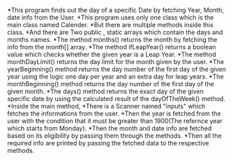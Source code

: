 *This program finds out the day of a specific Date by fetching Year, Month, date info from the User.
*This program uses only one class which is the main class named Calender.
*But there are multiple methods inside this class.
*And there are Two public , static arrays which contain the days and months names.
*The method months() returns the month by fetching the info from the month[] array.
*The method ifLeapYear() returns a boolean value which checks whether the given year is a Leap Year.
*The method monthDayLimit() returns the day limit for the month given by the user.
*The yearBeginning() method returns the day number of the first day of the given year using the logic one day per year and an extra day for leap years.
*The monthBeginning() method returns the day number of the first day of the given month.
*The days() method returns the exact day of the given specific date by using the calculated result of the dayOfTheWeek() method.
*Inside the main method,
	*There is a Scanner named "inputs" which fetches the informations from the user.
 	*Then the year is fetched from the user with the condition that it must be greater than 1900(The refernce year which starts from Monday).
	*Then the month and date info are fetched based on its eligibility by passing them through the methods.
 	*Then all the required info are printed by passing the fetched data to the respective methods.
